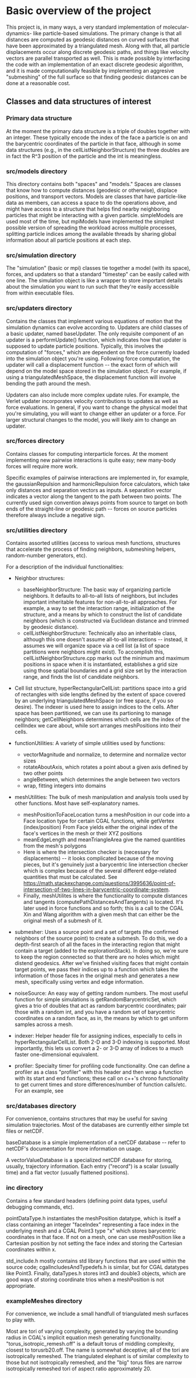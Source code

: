 # Basic overview of the project

This project is, in many ways, a very standard implementation of molecular-dynamics-
like particle-based simulations. The primary change is that all distances are computed
as geodesic distances on curved surfaces that have been approximated by a triangulated
mesh. Along with that, all particle displacements occur along discrete geodesic paths,
and things like velocity vectors are parallel transported as well. This is made possible
by interfacing the code with an implementation of an exact discrete geodesic algorithm,
and it is made computationally feasible by implementing an aggresive "submeshing" of
the full surface so that finding geodesic distances can be done at a reasonable cost.

## Classes and data structures of interest

### Primary data structure

At the moment the primary data structure is a triple of doubles together with an integer.
These typically encode the index of the face a particle is on and the barycentric 
coordinates of the particle in that face, although in some data structures (e.g.,
in the cellListNeighborStructure) the three doubles are in fact the R^3 position 
of the particle and the int is meaningless.

### src/models directory

This directory contains both "spaces" and "models." Spaces are classes that know how
to compute distances (geodesic or otherwise), displace positions, and transport 
vectors. Models are classes that have particle-like data as members, can access a
space to do the operations above, and might have access to a structure that helps find
nearby neighboring particles that might be interacting with a given particle.
simpleModels are used most of the time, but mpiModels have implemented the simplest
possible version of spreading the workload across multiple processes, splitting
particle indices among the available threads by sharing global information about all
particle positions at each step.

### src/simulation directory

The "simulation" (basic or mpi) classes tie together a model (with its space),
forces, and updaters so that a standard "timestep" can be easily called with one line.
The simulation object is like a wrapper to store important details about the 
simulation you want to run such that they're easily accessible from within executable 
files. 

### src/updaters directory

Contains the classes that implement various equations of motion that the simulation dynamics can
evolve according to. Updaters are child classes of a basic updater, named baseUpdater. 
The only requisite component of an updater is a performUpdate() function, which indicates
how that updater is supposed to update particle positions. Typically, this involves the
computation of "forces," which are dependent on the force currently loaded into the 
simulation object you're using. Following force computation, the updater will call
a displacement function -- the exact form of which will depend on the model space 
stored in the simulation object. For example, if using a triangulatedMeshSpace, 
the displacement function will involve bending the path around the mesh. 

Updaters can also include more complex update rules. For example, the Verlet updater
incorporates velocity contributions to updates as well as force evaluations. In general,
if you want to change the physical model that you're simulating, you will want to change
either an updater or a force. For larger structural changes to the model, you will likely
aim to change an updater. 

### src/forces directory

Contains classes for computing interparticle forces. At the moment implementing new
pairwise interactions is quite easy; new many-body forces will require more work.

Specific examples of pairwise interactions are implemented in, for example, the 
gaussianRepulsion and harmonicRepulsion force calculators, which take only distances
and separation vectors as inputs. A separation vector indicates a vector along the
tangent to the path between two points. The currently used sign convention always points
from source to target on both ends of the straight-line or geodesic path -- forces on
source particles therefore always include a negative sign.    

### src/utilities directory

Contains assorted utilities (access to various mesh functions, structures that
accelerate the process of finding neighbors, submeshing helpers, random-number
generators, etc).

For a description of the individual functionalities: 
- Neighbor structures: 
	- baseNeighborStructure: The basic way of organizing particle neighbors. 
	  It defaults to all-to-all lists of neighbors, but includes important inheritable
	  features for non-all-to-all approaches. For example, a way to set the interaction 
	  range, initialization of the structure, and a means by which to construct the list
	  of candidate neighbors (which is constructed via Euclidean distance and trimmed by 
	  geodesic distance).  
	- cellListNeighborStructure: Technically also an inheritable class, although this
	  one doesn't assume all-to-all interactions -- instead, it assumes we will organize
	  space via a cell list (a list of space partitions were neighbors might exist). 
	  To accomplish this, cellListNeighborStructure.cpp marks out the minimum and maximum
	  positions in space when it is instantiated, establishes a grid size using those 
	  spatial boundaries and a grid size set by the interaction range, and finds the 
	  list of candidate neighbors. 
- Cell list structure, hyperRectangularCellList: partitions space into a grid of 
  rectangles with side lengths defined by the extent of space covered by an underlying
  triangulatedMeshSpace (or free space, if you so desire). The indexer is used here to 
  assign indices to the cells. After space has been partitioned, we can use its partioning
  to manage neighbors; getCellNeighbors determines which cells are the index of the 
  cellIndex we care about, while sort arranges meshPositions into their cells.  
- functionUtilities: A variety of simple utilities used by functions:
	- vectorMagnitude and normalize, to determine and normalize vector sizes
	- rotateAboutAxis, which rotates a point about a given axis defined by two other points
	- angleBetween, which determines the angle between two vectors
	- wrap, fitting integers into domains
- meshUtilities: The bulk of mesh manipulation and analysis tools used by other functions.
  Most have self-explanatory names.
	- meshPositionToFaceLocation turns a meshPosition in our code into a Face location
	  type for certain CGAL functions, while getVertex (index/position) From Face yields
	  either the original index of the face's vertices in the mesh or their XYZ positions 
	- meanEdgeLength and meanTriangleArea give the named quantities from the mesh's polygons
	- Here is where the intersection checker is (necessary for displacements) -- 
	  it looks complicated because of the moving
	  pieces, but it's genuinely just a barycentric line intersection checker which is 
	  complex because of the several different edge-related quantities that must be 
	  calculated. See https://math.stackexchange.com/questions/3995636/point-of-intersection-of-two-lines-in-barycentric-coordinate-system. 
	- Finally, meshUtilites is where the functionality to compute distances and tangents
	  (computePathDistancesAndTangents) is located. It's later used in force functions and 
	  so forth; this is a call to the CGAL Xin and Wang algorithm with a given mesh 
	  that can either be the original mesh of a submesh of it. 
- submesher: Uses a source point and a set of targets (the confirmed neighbors of the source point)
	     to create a submesh. To do this, we do a depth-first search of all the faces 
	     in the interacting region that might contain a target (added to the 
	     explorationStack). In doing so, we're sure to keep the region connected so that 
	     there are no holes which might distend geodesics. 
	     After we've finished visiting faces that might contain target points, we 
	     pass their indices up to a function which takes the information of those faces
	     in the original mesh and generates a new mesh, specifically using vertex and 
	     edge information.  
	     
- noiseSource: An easy way of getting random numbers. The most useful function for simple
  simulations is getRandomBarycentricSet, which gives a trio of doubles that act as random
  barycentric coordinates; pair those with a random int, and you have a random set of 
  barycentric coordinates on a random face, as in, the means by which to get uniform 
  samples across a mesh. 
- indexer: Helper header file for assigning indices, especially to cells in 
  hyperRectangularCellList. Both 2-D and 3-D indexing is supported. Most importantly,
  this lets us convert a 2- or 3-D array of indices to a much faster 
  one-dimensional equivalent.
- profiler: Specialty timer for profiling code functionality. One can define a profiler
  as a class "profiler" with this header and then wrap a function with its start and end 
  functions; these call on c++'s chrono functionality to get current times and store 
  differences/number of function calls/etc. For an example, see 
   


### src/databases  directory

For convenience, contains structures that may be useful for saving simulation
trajectories. Most of the databases are currently either simple txt files or netCDF.

baseDatabase is a simple implementation of a netCDF database -- refer to netCDF's 
documentation for more information on usage. 

A vectorValueDatabase is a specialized netCDF database for storing, usually, 
trajectory information. Each entry ("record") is a scalar (usually time) and a flat vector
(usually flattened positions). 

### inc directory

Contains a few standard headers (defining point data types, useful debugging commands,
etc).

pointDataType.h instantiates the meshPosition datatype, which is itself a class
containing an integer "faceIndex" representing a face index in the underlying mesh 
and a CGAL Point3 type "x" which stores barycentric coordinates in that face. If not 
on a mesh, one can use meshPosition like a Cartesian position by not setting the 
face index and storing the Cartesian coordinates within x. 

std_include.h mostly contains std library functions that are used within the 
source code; cgalIncludesAndTypedefs.h is similar, but for CGAL datatypes like
Point3. Finally, dataTypes.h stores int3 and double3 objects, which are good ways
of storing coordinate trios when a meshPosition is not appropriate. 

### exampleMeshes directory

For convenience, we include a small handfull of triangulated mesh surfaces to play with.

Most are tori of varying complexity, generated by varying the bounding radius in CGAL's
implicit equation mesh generating functionality. "torus_isotropic_remesh.off" is a default
torus of middling complexity, closest to torusrb20.off. The name is somewhat deceptive; all
of the tori are isotropically remeshed. The triangulated elephant is 
of similar complexity to those but not isotropically remeshed, and the "big" torus files 
are narrow isotropically remeshed tori of aspect ratio approximately 20. 



